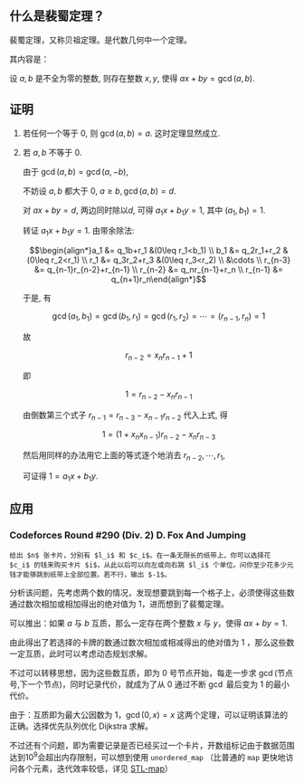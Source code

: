 ## 什么是裴蜀定理？

裴蜀定理，又称贝祖定理。是代数几何中一个定理。

其内容是：

设 $a,b$ 是不全为零的整数, 则存在整数 $x,y$, 使得 $ax+by=\gcd(a,b)$.

## 证明

1. 若任何一个等于 $0$, 则 $\gcd(a,b)=a$. 这时定理显然成立.

2. 若 $a,b$ 不等于 $0$.

    由于 $\gcd(a,b)=\gcd(a,-b)$,

    不妨设 $a,b$ 都大于 $0$, $a\geq b,\gcd(a,b)=d$.

    对 $ax+by=d$, 两边同时除以$d$, 可得 $a_1x+b_1y=1$, 其中 $(a_1,b_1)=1$.

    转证 $a_1x+b_1y=1$. 由带余除法:

    $$\begin{align*}a_1 &= q_1b+r_1 &(0\leq r_1<b_1) \\ b_1 &= q_2r_1+r_2 &(0\leq r_2<r_1) \\ r_1 &= q_3r_2+r_3 &(0\leq r_3<r_2) \\ &\cdots \\ r_{n-3} &= q_{n-1}r_{n-2}+r_{n-1} \\ r_{n-2} &= q_nr_{n-1}+r_n \\ r_{n-1} &= q_{n+1}r_n\end{align*}$$

    于是, 有

    $$\gcd(a_1,b_1)=\gcd(b_1,r_1)=\gcd(r_1,r_2)=\cdots=(r_{n-1},r_n)=1$$

    故

    $$r_{n-2}=x_nr_{n-1}+1$$

    即

    $$1=r_{n-2}-x_nr_{n-1}$$

    由倒数第三个式子 $r_{n-1}=r_{n-3}-x_{n-1}r_{n-2}$ 代入上式, 得

    $$1=(1+x_nx_{n-1})r_{n-2}-x_nr_{n-3}$$

    然后用同样的办法用它上面的等式逐个地消去 $r_{n-2},\cdots,r_1$,

    可证得 $1=a_1x+b_1y$.

## 应用

### Codeforces Round #290 (Div. 2) D. Fox And Jumping

    给出 $n$ 张卡片，分别有 $l_i$ 和 $c_i$。在一条无限长的纸带上，你可以选择花 $c_i$ 的钱来购买卡片 $i$，从此以后可以向左或向右跳 $l_i$ 个单位。问你至少花多少元钱才能够跳到纸带上全部位置。若不行，输出 $-1$。
    
分析该问题，先考虑两个数的情况，发现想要跳到每一个格子上，必须使得这些数通过数次相加或相加得出的绝对值为 $1$，进而想到了裴蜀定理。

可以推出：如果 $a$ 与 $b$ 互质，那么一定存在两个整数 $x$ 与 $y$，使得 $ax+by=1$.

由此得出了若选择的卡牌的数通过数次相加或相减得出的绝对值为 $1$ ，那么这些数一定互质，此时可以考虑动态规划求解。

不过可以转移思想，因为这些数互质，即为 $0$ 号节点开始，每走一步求 $\gcd$(节点号,下一个节点)，同时记录代价，就成为了从 $0$ 通过不断 $\gcd$ 最后变为 $1$ 的最小代价。

由于：互质即为最大公因数为 $1$，$\gcd(0,x)=x$ 这两个定理，可以证明该算法的正确。选择优先队列优化 Dijkstra 求解。

不过还有个问题，即为需要记录是否已经买过一个卡片，开数组标记由于数据范围达到$10^9$会超出内存限制，可以想到使用 `unordered_map` （比普通的 `map` 更快地访问各个元素，迭代效率较低，详见 [STL-map](/ds/stl/map/)）
